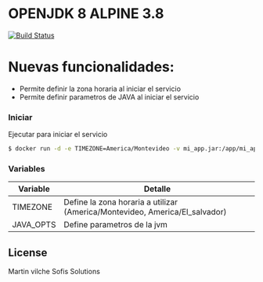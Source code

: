 # OPENJDK 8 ALPINE 3.8

[![Build Status](https://travis-ci.org/joemccann/dillinger.svg?branch=master)](https://travis-ci.org/joemccann/dillinger)


# Nuevas funcionalidades:

  - Permite definir la zona horaria al iniciar el servicio
  - Permite definir parametros de JAVA al iniciar el servicio

### Iniciar


Ejecutar para iniciar el servicio

```sh
$ docker run -d -e TIMEZONE=America/Montevideo -v mi_app.jar:/app/mi_app.jar -e JAVA_OPTS= sofislab/openjdk:jdk8-alpine3.8 mi_app.jar
```

### Variables


| Variable | Detalle |
| ------ | ------ |
| TIMEZONE | Define la zona horaria a utilizar (America/Montevideo, America/El_salvador) |
| JAVA_OPTS | Define parametros de la jvm |

License
----

Martin vilche
Sofis Solutions

